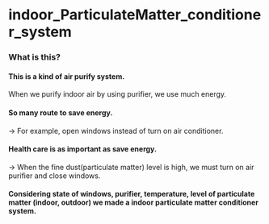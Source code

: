 # indoor_ParticulateMatter_conditioner_system
### What is this?
#### This is a kind of air purify system.
When we purify indoor air by using purifier, we use much energy.

#### So many route to save energy.
-> For example, open windows instead of turn on air conditioner.

#### Health care is as important as save energy.
-> When the fine dust(particulate matter) level is high, we must turn on air purifier and close windows.

#### Considering state of windows, purifier, temperature, level of particulate matter (indoor, outdoor) we made a indoor particulate matter conditioner system.


